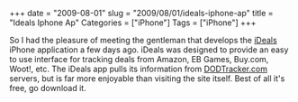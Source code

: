 +++
date = "2009-08-01"
slug = "2009/08/01/ideals-iphone-ap"
title = "Ideals Iphone Ap"
Categories = ["iPhone"]
Tags = ["iPhone"]
+++

So I had the pleasure of meeting the gentleman that develops the [iDeals](http://fiveohfive.com/iDeals.html) iPhone application a few days ago. iDeals was designed to provide an easy to use interface for tracking deals from Amazon, EB Games, Buy.com, Woot!, etc. The iDeals app pulls its information from [DODTracker.com](http://www.dodtracker.com/) servers, but is far more enjoyable than visiting the site itself. Best of all it's free, go download it.
